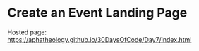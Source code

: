 # Create an Event Landing Page 
Hosted page: https://aphatheology.github.io/30DaysOfCode/Day7/index.html
